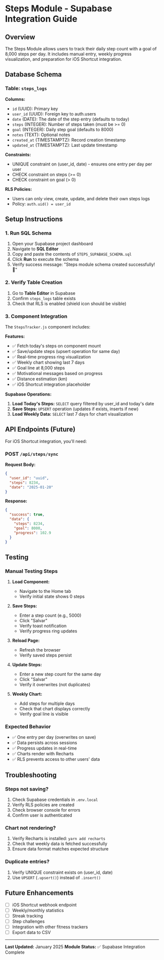 # Steps Module - Supabase Integration Guide

## Overview
The Steps Module allows users to track their daily step count with a goal of 8,000 steps per day. It includes manual entry, weekly progress visualization, and preparation for iOS Shortcut integration.

## Database Schema

### Table: `steps_logs`

**Columns:**
- `id` (UUID): Primary key
- `user_id` (UUID): Foreign key to auth.users
- `date` (DATE): The date of the step entry (defaults to today)
- `steps` (INTEGER): Number of steps taken (must be >= 0)
- `goal` (INTEGER): Daily step goal (defaults to 8000)
- `notes` (TEXT): Optional notes
- `created_at` (TIMESTAMPTZ): Record creation timestamp
- `updated_at` (TIMESTAMPTZ): Last update timestamp

**Constraints:**
- UNIQUE constraint on (user_id, date) - ensures one entry per day per user
- CHECK constraint on steps (>= 0)
- CHECK constraint on goal (> 0)

**RLS Policies:**
- Users can only view, create, update, and delete their own steps logs
- Policy: `auth.uid() = user_id`

## Setup Instructions

### 1. Run SQL Schema

1. Open your Supabase project dashboard
2. Navigate to **SQL Editor**
3. Copy and paste the contents of `STEPS_SUPABASE_SCHEMA.sql`
4. Click **Run** to execute the schema
5. Verify success message: "Steps module schema created successfully! 👟"

### 2. Verify Table Creation

1. Go to **Table Editor** in Supabase
2. Confirm `steps_logs` table exists
3. Check that RLS is enabled (shield icon should be visible)

### 3. Component Integration

The `StepsTracker.js` component includes:

**Features:**
- ✅ Fetch today's steps on component mount
- ✅ Save/update steps (upsert operation for same day)
- ✅ Real-time progress ring visualization
- ✅ Weekly chart showing last 7 days
- ✅ Goal line at 8,000 steps
- ✅ Motivational messages based on progress
- ✅ Distance estimation (km)
- ✅ iOS Shortcut integration placeholder

**Supabase Operations:**
1. **Load Today's Steps:** `SELECT` query filtered by user_id and today's date
2. **Save Steps:** `UPSERT` operation (updates if exists, inserts if new)
3. **Load Weekly Data:** `SELECT` last 7 days for chart visualization

## API Endpoints (Future)

For iOS Shortcut integration, you'll need:

### POST `/api/steps/sync`

**Request Body:**
```json
{
  "user_id": "uuid",
  "steps": 8234,
  "date": "2025-01-20"
}
```

**Response:**
```json
{
  "success": true,
  "data": {
    "steps": 8234,
    "goal": 8000,
    "progress": 102.9
  }
}
```

## Testing

### Manual Testing Steps

1. **Load Component:**
   - Navigate to the Home tab
   - Verify initial state shows 0 steps

2. **Save Steps:**
   - Enter a step count (e.g., 5000)
   - Click "Salvar"
   - Verify toast notification
   - Verify progress ring updates

3. **Reload Page:**
   - Refresh the browser
   - Verify saved steps persist

4. **Update Steps:**
   - Enter a new step count for the same day
   - Click "Salvar"
   - Verify it overwrites (not duplicates)

5. **Weekly Chart:**
   - Add steps for multiple days
   - Check that chart displays correctly
   - Verify goal line is visible

### Expected Behavior

- ✅ One entry per day (overwrites on save)
- ✅ Data persists across sessions
- ✅ Progress updates in real-time
- ✅ Charts render with Recharts
- ✅ RLS prevents access to other users' data

## Troubleshooting

### Steps not saving?

1. Check Supabase credentials in `.env.local`
2. Verify RLS policies are created
3. Check browser console for errors
4. Confirm user is authenticated

### Chart not rendering?

1. Verify Recharts is installed: `yarn add recharts`
2. Check that weekly data is fetched successfully
3. Ensure data format matches expected structure

### Duplicate entries?

1. Verify UNIQUE constraint exists on (user_id, date)
2. Use `UPSERT` (`.upsert()`) instead of `.insert()`

## Future Enhancements

- [ ] iOS Shortcut webhook endpoint
- [ ] Weekly/monthly statistics
- [ ] Streak tracking
- [ ] Step challenges
- [ ] Integration with other fitness trackers
- [ ] Export data to CSV

---

**Last Updated:** January 2025
**Module Status:** ✅ Supabase Integration Complete
